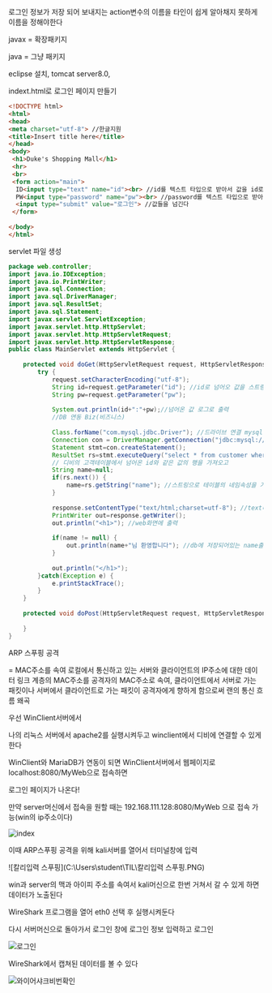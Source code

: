 로그인 정보가 저장 되어 보내지는 action변수의 이름을 타인이 쉽게 알아채지 못하게 이름을 정해야한다

javax = 확장패키지

java = 그냥 패키지



eclipse 설치, tomcat server8.0, 

indext.html로 로그인 페이지 만들기 



```html
<!DOCTYPE html>
<html>
<head>
<meta charset="utf-8"> //한글지원
<title>Insert title here</title>
</head>
<body>
 <h1>Duke's Shopping Mall</h1>
 <hr>
 <br>
 <form action="main"> 
  ID<input type="text" name="id"><br> //id를 텍스트 타입으로 받아서 값을 id로 함
  PW<input type="password" name="pw"><br> //password를 텍스트 타입으로 받아서 값을 pw로 함
  <input type="submit" value="로그인"> //값들을 넘긴다
 </form>
 
</body>
</html>
```



servlet 파일 생성

```java
package web.controller;
import java.io.IOException;
import java.io.PrintWriter;
import java.sql.Connection;
import java.sql.DriverManager;
import java.sql.ResultSet;
import java.sql.Statement;
import javax.servlet.ServletException;
import javax.servlet.http.HttpServlet;
import javax.servlet.http.HttpServletRequest;
import javax.servlet.http.HttpServletResponse;
public class MainServlet extends HttpServlet {
   
    protected void doGet(HttpServletRequest request, HttpServletResponse response) throws ServletException, IOException {
        try {
            request.setCharacterEncoding("utf-8");
            String id=request.getParameter("id"); //id로 넘어오 값을 스트링으로 받는다
            String pw=request.getParameter("pw");
           
            System.out.println(id+":"+pw);//넘어온 값 로그로 출력
            //DB 연동 Biz(비즈니스)
       
            Class.forName("com.mysql.jdbc.Driver"); //드라이브 연결 mysql connector/j8.0
            Connection con = DriverManager.getConnection("jdbc:mysql://192.168.111.100:3306/shopping_db","winuser","4321"); // 연결할 디비의 주소와 이름, 유저네임, 비밀번호 입력
            Statement stmt=con.createStatement();
            ResultSet rs=stmt.executeQuery("select * from customer where id='"+id+"'");
            // 디비의 고객테이블에서 넘어온 id와 같은 값의 행을 가져오고
            String name=null; 
            if(rs.next()) {
                name=rs.getString("name"); //스트링으로 테이블의 네임속성을 가져온다
            }
           
            response.setContentType("text/html;charset=utf-8"); //text타입을 html로
            PrintWriter out=response.getWriter();       
            out.println("<h1>"); //web화면에 출력
           
            if(name != null) {
                out.println(name+"님 환영합니다"); //db에 저장되어있는 name출력
            }
           
            out.println("</h1>");
        }catch(Exception e) {
            e.printStackTrace();
        }
    }
   
    protected void doPost(HttpServletRequest request, HttpServletResponse response) throws ServletException, IOException {
       
    }
}
```



ARP 스푸핑 공격 

= MAC주소를 속여 로컬에서 통신하고 있는 서버와 클라이언트의 IP주소에 대한 데이터 링크 계층의 MAC주소를 공격자의 MAC주소로 속여, 클라이언트에서 서버로 가는  패킷이나 서버에서 클라이언트로 가는 패킷이 공격자에게 향하게 함으로써 랜의 통신 흐름 왜곡

우선 WinClient서버에서 

나의 리눅스 서버에서 apache2를 실행시켜두고 winclient에서 디비에 연결할 수 있게 한다

WinClient와 MariaDB가 연동이 되면 WinClient서버에서 웹페이지로 localhost:8080/MyWeb으로 접속하면 

로그인 페이지가 나온다!

만약 server머신에서 접속을 원할 때는 192.168.111.128:8080/MyWeb 으로 접속 가능(win의 ip주소이다)

![index](C:\Users\student\TIL\index.PNG)



이때 ARP스푸핑 공격을 위해 kali서버를 열어서 터미널창에 입력

![칼리입력 스푸핑](C:\Users\student\TIL\칼리입력 스푸핑.PNG)

win과 server의 맥과 아이피 주소를 속여서 kali머신으로 한번 거쳐서 갈 수 있게 하면 데이터가 노출된다 

WireShark 프로그램을 열어 eth0 선택 후 실행시켜둔다

다시 서버머신으로 돌아가서 로그인 창에 로그인 정보 입력하고 로그인

![로그인](C:\Users\student\TIL\로그인.PNG)

WireShark에서 캡쳐된 데이터를 볼 수 있다

![와이어샤크비번확인](C:\Users\student\TIL\와이어샤크비번확인.PNG)


